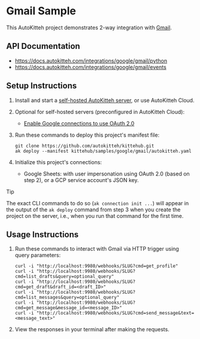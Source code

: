 
# Gmail Sample

This AutoKitteh project demonstrates 2-way integration with
[Gmail](https://www.google.com/gmail/about/).

## API Documentation

- https://docs.autokitteh.com/integrations/google/gmail/python
- https://docs.autokitteh.com/integrations/google/gmail/events

## Setup Instructions

1. Install and start a
   [self-hosted AutoKitteh server](https://docs.autokitteh.com/get_started/quickstart),
   or use AutoKitteh Cloud.

2. Optional for self-hosted servers (preconfigured in AutoKitteh Cloud):

   - [Enable Google connections to use OAuth 2.0](https://docs.autokitteh.com/integrations/google/config)

3. Run these commands to deploy this project's manifest file:

   ```shell
   git clone https://github.com/autokitteh/kittehub.git
   ak deploy --manifest kittehub/samples/google/gmail/autokitteh.yaml
   ```

4. Initialize this project's connections:

   - Google Sheets: with user impersonation using OAuth 2.0 (based on step 2),
     or a GCP service account's JSON key.

> [!TIP]
> The exact CLI commands to do so (`ak connection init ...`) will appear in
> the output of the `ak deploy` command from step 3 when you create the
> project on the server, i.e., when you run that command for the first time.

## Usage Instructions

1. Run these commands to interact with Gmail via HTTP trigger using query parameters:

   ```shell
   curl -i "http://localhost:9980/webhooks/SLUG?cmd=get_profile"
   curl -i "http://localhost:9980/webhooks/SLUG?cmd=list_drafts&query=optional_query"
   curl -i "http://localhost:9980/webhooks/SLUG?cmd=get_draft&draft_id=<draft_ID>"
   curl -i "http://localhost:9980/webhooks/SLUG?cmd=list_messages&query=optional_query"
   curl -i "http://localhost:9980/webhooks/SLUG?cmd=get_message&message_id=<message_ID>"
   curl -i "http://localhost:9980/webhooks/SLUG?cmd=send_message&text=<message_text>"
   ```

2. View the responses in your terminal after making the requests.
